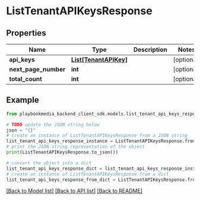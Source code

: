 # ListTenantAPIKeysResponse


## Properties

Name | Type | Description | Notes
------------ | ------------- | ------------- | -------------
**api_keys** | [**List[TenantAPIKey]**](TenantAPIKey.md) |  | [optional] 
**next_page_number** | **int** |  | [optional] 
**total_count** | **int** |  | [optional] 

## Example

```python
from playbookmedia_backend_client_sdk.models.list_tenant_api_keys_response import ListTenantAPIKeysResponse

# TODO update the JSON string below
json = "{}"
# create an instance of ListTenantAPIKeysResponse from a JSON string
list_tenant_api_keys_response_instance = ListTenantAPIKeysResponse.from_json(json)
# print the JSON string representation of the object
print(ListTenantAPIKeysResponse.to_json())

# convert the object into a dict
list_tenant_api_keys_response_dict = list_tenant_api_keys_response_instance.to_dict()
# create an instance of ListTenantAPIKeysResponse from a dict
list_tenant_api_keys_response_from_dict = ListTenantAPIKeysResponse.from_dict(list_tenant_api_keys_response_dict)
```
[[Back to Model list]](../README.md#documentation-for-models) [[Back to API list]](../README.md#documentation-for-api-endpoints) [[Back to README]](../README.md)


